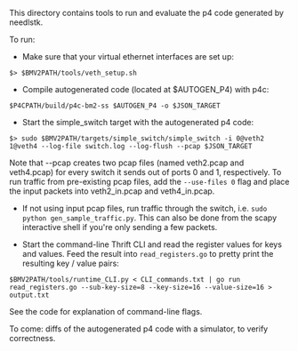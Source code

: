 This directory contains tools to run and evaluate the p4 code generated by needlstk.

To run:
- Make sure that your virtual ethernet interfaces are set up:
```
$> $BMV2PATH/tools/veth_setup.sh
```
- Compile autogenerated code (located at $AUTOGEN_P4) with p4c:
```
$P4CPATH/build/p4c-bm2-ss $AUTOGEN_P4 -o $JSON_TARGET
```
- Start the simple_switch target with the autogenerated p4 code:
```
$> sudo $BMV2PATH/targets/simple_switch/simple_switch -i 0@veth2 1@veth4 --log-file switch.log --log-flush --pcap $JSON_TARGET
```
Note that --pcap creates two pcap files (named veth2.pcap and veth4.pcap) for every switch it sends out of ports 0 and 1, respectively.
To run traffic from pre-existing pcap files, add the `--use-files 0` flag and place the input packets into veth2_in.pcap and veth4_in.pcap.

- If not using input pcap files, run traffic through the switch, i.e. `sudo python gen_sample_traffic.py`. This can also be done from the
scapy interactive shell if you're only sending a few packets.

- Start the command-line Thrift CLI and read the register values for keys and values. Feed the result into `read_registers.go` to
pretty print the resulting key / value pairs:
```
$BMV2PATH/tools/runtime_CLI.py < CLI_commands.txt | go run read_registers.go --sub-key-size=8 --key-size=16 --value-size=16 > output.txt
```
See the code for explanation of command-line flags.

To come: diffs of the autogenerated p4 code with a simulator, to verify correctness.
